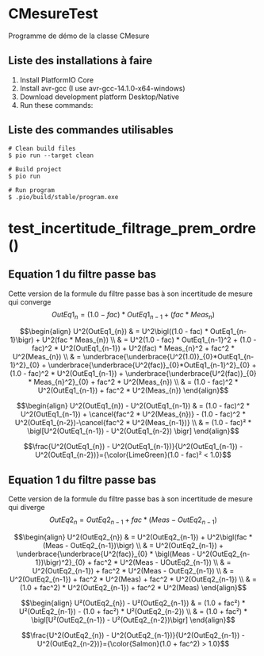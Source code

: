 # CMesureTest
Programme de démo de la classe CMesure

Liste des installations à faire
-------------------------------

1. Install PlatformIO Core
2. Install avr-gcc (I use avr-gcc-14.1.0-x64-windows)
3. Download development platform Desktop/Native
4. Run these commands:

Liste des commandes utilisables
-------------------------------

```shell
# Clean build files
$ pio run --target clean

# Build project
$ pio run

# Run program
$ .pio/build/stable/program.exe
```

# test_incertitude_filtrage_prem_ordre()
Equation 1 du filtre passe bas
-------------------------------

Cette version de la formule du filtre passe bas à son incertitude de mesure qui converge
$$OutEq1_{n} = (1.0 - fac) * OutEq1_{n-1} + (fac * Meas_{n})$$


$$\begin{align}
U^2(OutEq1_{n}) & = U^2\bigl((1.0 - fac) * OutEq1_{n-1}\bigr) + U^2(fac * Meas_{n}) \\
& = U^2(1.0 - fac) * OutEq1_{n-1}^2 + (1.0 - fac)^2 * U^2(OutEq1_{n-1}) + U^2(fac) * Meas_{n}^2 + fac^2 * U^2(Meas_{n}) \\
& = \underbrace{\underbrace{U^2(1.0)}_{0}*OutEq1_{n-1}^2}_{0} + \underbrace{\underbrace{U^2(fac)}_{0}*OutEq1_{n-1}^2}_{0} + (1.0 - fac)^2 * U^2(OutEq1_{n-1}) +  \underbrace{\underbrace{U^2(fac)}_{0} * Meas_{n}^2}_{0} + fac^2 * U^2(Meas_{n}) \\
& = (1.0 - fac)^2 * U^2(OutEq1_{n-1}) + fac^2 * U^2(Meas_{n})
\end{align}$$


$$\begin{align}
U^2(OutEq1_{n}) - U^2(OutEq1_{n-1}) & = (1.0 - fac)^2 * U^2(OutEq1_{n-1}) + \cancel{fac^2 * U^2(Meas_{n})} - (1.0 - fac)^2 * U^2(OutEq1_{n-2})-\cancel{fac^2 * U^2(Meas_{n-1})} \\
& = (1.0 - fac)² * \bigl[U^2(OutEq1_{n-1}) - U^2(OutEq1_{n-2}) \bigr]
\end{align}$$


$$\frac{U^2(OutEq1_{n}) - U^2(OutEq1_{n-1})}{U^2(OutEq1_{n-1}) - U^2(OutEq1_{n-2})}={\color{LimeGreen}(1.0 - fac)² < 1.0}$$

Equation 1 du filtre passe bas
-------------------------------

Cette version de la formule du filtre passe bas à son incertitude de mesure qui diverge
$$OutEq2_{n} = OutEq2_{n-1} + fac * (Meas - OutEq2_{n-1})$$


$$\begin{align}
U^2(OutEq2_{n}) & = U^2(OutEq2_{n-1}) + U^2\bigl(fac * (Meas - OutEq2_{n-1})\bigr) \\
& = U^2(OutEq2_{n-1}) + \underbrace{\underbrace{U^2(fac)}_{0} * \bigl(Meas - U^2(OutEq2_{n-1})\bigr)^2}_{0} + fac^2 * U^2(Meas - UOutEq2_{n-1}) \\
& = U^2(OutEq2_{n-1}) + fac^2 * U^2(Meas - OutEq2_{n-1}) \\
& = U^2(OutEq2_{n-1}) + fac^2 * U^2(Meas) + fac^2 * U^2(OutEq2_{n-1}) \\
& = (1.0 + fac^2) * U^2(OutEq2_{n-1}) + fac^2 * U^2(Meas)
\end{align}$$

$$\begin{align}
U²(OutEq2_{n}) - U²(OutEq2_{n-1}) & = (1.0 + fac²) * U²(OutEq2_{n-1}) - (1.0 + fac²) * U²(OutEq2_{n-2}) \\
& = (1.0 + fac²) * \bigl[U²(OutEq2_{n-1}) - U²(OutEq2_{n-2})\bigr]
\end{align}$$

$$\frac{U^2(OutEq2_{n}) - U^2(OutEq2_{n-1})}{U^2(OutEq2_{n-1}) - U^2(OutEq2_{n-2})}={\color{Salmon}(1.0 + fac^2) > 1.0}$$
